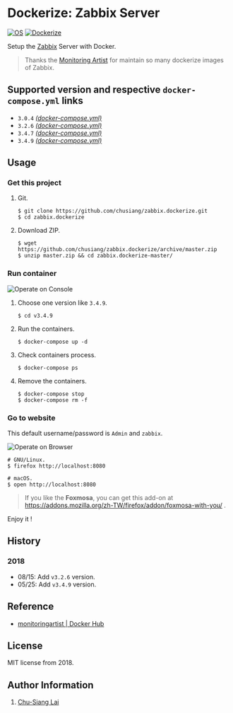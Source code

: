 # Dockerize: Zabbix Server

[![OS](https://img.shields.io/badge/os-centos-blue.svg)](https://hub.docker.com/_/centos/) [![Dockerize](https://img.shields.io/badge/dockerize-zabbix-blue.svg)](https://github.com/chusiang/zabbix.dockerize)

Setup the [Zabbix][zabbix_official] Server with Docker.

> Thanks the [Monitoring Artist](https://monitoringartist.com) for maintain so many dockerize images of Zabbix.

[zabbix_official]: https://www.zabbix.com

## Supported version and respective `docker-compose.yml` links

- `3.0.4` [*(docker-compose.yml)*](https://github.com/chusiang/zabbix.dockerize/blob/master/v3.0.4/docker-compose.yml)
- `3.2.6` [*(docker-compose.yml)*](https://github.com/chusiang/zabbix.dockerize/blob/master/v3.2.6/docker-compose.yml)
- `3.4.7` [*(docker-compose.yml)*](https://github.com/chusiang/zabbix.dockerize/blob/master/v3.4.7/docker-compose.yml)
- `3.4.9` [*(docker-compose.yml)*](https://github.com/chusiang/zabbix.dockerize/blob/master/v3.4.9/docker-compose.yml)

## Usage

### Get this project

1. Git.

    ```
    $ git clone https://github.com/chusiang/zabbix.dockerize.git
    $ cd zabbix.dockerize
    ```

1. Download ZIP.

    ```
    $ wget https://github.com/chusiang/zabbix.dockerize/archive/master.zip
    $ unzip master.zip && cd zabbix.dockerize-master/
    ```

### Run container

![Operate on Console](https://user-images.githubusercontent.com/219066/40526310-4bffadd6-6018-11e8-95dc-75c959b37d7e.gif)

1. Choose one version like `3.4.9`.

    ```
    $ cd v3.4.9
    ```

1. Run the containers.

    ```
    $ docker-compose up -d
    ```

1. Check containers process.

    ```
    $ docker-compose ps
    ```

1. Remove the containers.

    ```
    $ docker-compose stop
    $ docker-compose rm -f
    ```

### Go to website

This default username/password is `Admin` and `zabbix`.

![Operate on Browser](https://user-images.githubusercontent.com/219066/40526343-809745d6-6018-11e8-8a82-d1643596c97e.gif)

```
# GNU/Linux.
$ firefox http://localhost:8080

# macOS.
$ open http://localhost:8080
```

> If you like the **Foxmosa**, you can get this add-on at https://addons.mozilla.org/zh-TW/firefox/addon/foxmosa-with-you/ .

Enjoy it !

## History

### 2018

* 08/15: Add `v3.2.6` version.
* 05/25: Add `v3.4.9` version.

## Reference

* [monitoringartist | Docker Hub](https://hub.docker.com/u/monitoringartist/)

## License

MIT license from 2018.

## Author Information

1. [Chu-Siang Lai](https://github.com/chusiang/)

